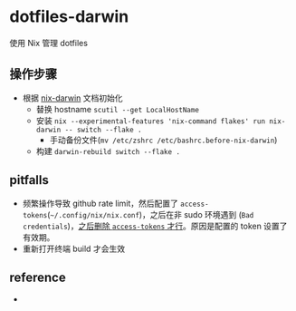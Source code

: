 # dotfiles-darwin

使用 Nix 管理 dotfiles

## 操作步骤
- 根据 [nix-darwin](https://github.com/LnL7/nix-darwin#flakes) 文档初始化
  - 替换 hostname `scutil --get LocalHostName`
  - 安装 `nix --experimental-features 'nix-command flakes' run nix-darwin -- switch --flake .`
    - 手动备份文件(`mv /etc/zshrc /etc/bashrc.before-nix-darwin`)
  - 构建 `darwin-rebuild switch --flake .`

## pitfalls
- 频繁操作导致 github rate limit，然后配置了 `access-tokens`(`~/.config/nix/nix.conf`)，之后在非 sudo 环境遇到 (`Bad credentials`)，[之后删除 `access-tokens` 才行](https://discourse.nixos.org/t/nix-commands-fail-github-requests-401-without-sudo/30038)。原因是配置的 token 设置了有效期。
- 重新打开终端 build 才会生效

## reference
- 